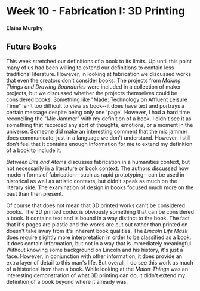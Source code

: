 # Week 10 - Fabrication I: 3D Printing

#### Elaina Murphy

## Future Books

This week stretched our definitions of a book to its limits. Up until this point many of us had been willing to extend our definitions to contain less traditional literature. However, in looking at fabrication we discussed works that even the creators don't consider books. The projects from *Making Things and Drawing Boundaries* were included in a collection of maker projects, but we discussed whether the projects themselves could be considered books. Something like "Made: Technology on Affluent Leisure Time" isn't too difficult to view as book--it does have text and portrays a certain message despite being only one 'page'. However, I had a hard time reconciling the "Mic Jammer" with my definition of a book. I didn't see it as something that recorded any sort of thoughts, emotions, or a moment in the universe. Someone did make an interesting comment that the mic jammer does communicate, just in a language we don't understand. However, I still don't feel that it contains enough information for me to extend my definition of a book to include it.

*Between Bits and Atoms* discusses fabrication in a humanities context, but not necessarily in a literature or book context. The authors discussed how modern forms of fabrication--such as rapid prototyping--can be used in historical as well as artistic contexts, but didn't speak as much on the literary side. The examination of design in books focused much more on the past than then present. 

Of course that does not mean that 3D printed works can't be considered books. The 3D printed codex is obviously something that can be considered a book. It contains text and is bound in a way distinct to the book. The fact that it's pages are plastic and the words are cut out rather than printed on doesn't take away from it's inherent book qualities. The *Lincoln Life Mask* does require slightly more interpretation in order to be classified as a book. It does contain information, but not in a way that is immediately meaningful. Without knowing some background on Lincoln and his history, it's just a face. However, in conjunction with other information, it does provide an extra layer of detail to this man's life. But overall, I do see this work as much of a historical item than a book. While looking at the  *Maker Things* was an interesting demonstration of what 3D printing can do, it didn't extend my definition of a book beyond where it already was.